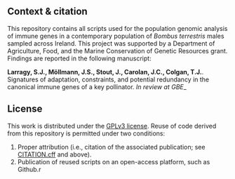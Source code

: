 ## Context & citation

This repository contains all scripts used for the population genomic analysis of immune genes in a contemporary population of _Bombus terrestris_ males sampled across Ireland. This project was supported by a Department of Agriculture, Food, and the Marine Conservation of Genetic Resources grant. Findings are reported in the following manuscript: 

__Larragy, S.J., Möllmann, J.S., Stout, J., Carolan, J.C., Colgan, T.J.__. 
Signatures of adaptation, constraints, and potential redundancy in the canonical immune genes of a key pollinator. _In review at GBE__

## License

This work is distributed under the [GPLv3 license](LICENSE). Reuse of code derived from this repository is permitted under two conditions: 
1) Proper attribution (i.e., citation of the associated publication; see [CITATION.cff](CITATION.cff) and above).
2) Publication of reused scripts on an open-access platform, such as Github.r
